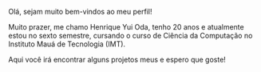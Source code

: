 Olá, sejam muito bem-vindos ao meu perfil! 

Muito prazer, me chamo Henrique Yui Oda, tenho 20 anos e atualmente estou no sexto semestre, cursando o curso de Ciência da Computação no Instituto Mauá de Tecnologia (IMT). 

Aqui você irá encontrar alguns projetos meus e espero que goste!

